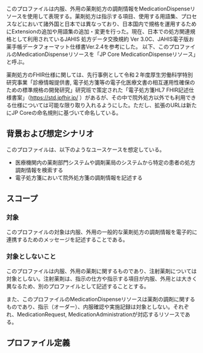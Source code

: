 <br/>

このプロファイルは内服、外用の薬剤処方の調剤情報をMedicationDispenseリソースを使用して表現する。薬剤処方は指示する項目、使用する用語集、プロセスなどにおいて諸外国と日本では異なっており、日本国内で規格を運用するためにExtensionの追加や用語集の追加・変更を行った。現在、日本での処方関連規格として利用されているJAHIS 処方データ交換規約 Ver 3.0C、JAHIS電子版お薬手帳データフォーマット仕様書Ver.2.4を参考にした。
以下、このプロファイルのMedicationDispenseリソースを「JP Core MedicationDispenseリソース」と呼ぶ。

薬剤処方のFHIR仕様に関しては、先行事例として令和２年度厚⽣労働科学特別研究事業「診療情報提供書, 電⼦処⽅箋等の電⼦化医療⽂書の相互運⽤性確保のための標準規格の開発研究」研究班で策定された「電子処方箋HL7 FHIR記述仕様書案」（https://std.jpfhir.jp/ ）があるが、その中で院外処方以外でも利用できる仕様については可能な限り取り入れるようにした。ただし、拡張のURLは新たにJP Coreの命名規則に基づいて命名している。

## 背景および想定シナリオ
このプロファイルは、以下のようなユースケースを想定している。

- 医療機関内の薬剤部門システムや調剤薬局のシステムから特定の患者の処方調剤情報を検索する
- 電子処方箋において院外処方箋の調剤情報を記述する

## スコープ
<h3>対象</h3>

このプロファイルの対象は内服、外用の一般的な薬剤処方の調剤情報を電子的に連携するためのメッセージを記述することである。

<h3>対象としないこと</h3>

このプロファイルは内服、外用の薬剤に関するものであり、注射薬剤については対象としない。注射薬剤は、指示の仕方や指示する項目が内服、外用とは大きく異なるため、別のプロファイルとして記述することとする。

また、このプロファイルのMedicationDispenseリソースは薬剤の調剤に関するものであり、指示（オーダー）、内服確認や実施記録は対象としない。それぞれ、MedicationRequest, MedicationAdministrationが対応するリソースである。

## プロファイル定義